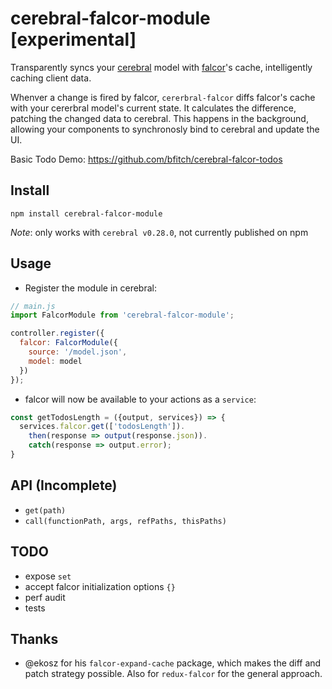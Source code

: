 # cerebral-falcor-module [experimental]

Transparently syncs your [cerebral](http://www.cerebraljs.com/) model with [falcor](http://netflix.github.io/falcor/)'s cache, intelligently caching client data.

Whenver a change is fired by falcor, `cererbral-falcor` diffs falcor's cache with your cererbral model's current state. It calculates the difference, patching the changed data to cerebral. This happens in the background, allowing your components to synchronosly bind to cerebral and update the UI.

Basic Todo Demo: https://github.com/bfitch/cerebral-falcor-todos

Install
------------
`npm install cerebral-falcor-module`

*Note*: only works with `cerebral v0.28.0`, not currently published on npm

Usage
------------
- Register the module in cerebral:

```js
// main.js
import FalcorModule from 'cerebral-falcor-module';

controller.register({
  falcor: FalcorModule({
    source: '/model.json',
    model: model
  })
});
```
- falcor will now be available to your actions as a `service`:
 
```js
const getTodosLength = ({output, services}) => {
  services.falcor.get(['todosLength']).
    then(response => output(response.json)).
    catch(response => output.error);
}
``` 

API (Incomplete)
--------
- `get(path)`
- `call(functionPath, args, refPaths, thisPaths)`

TODO
---------
- expose `set`
- accept falcor initialization options `{}`
- perf audit
- tests

Thanks
--------
- @ekosz for his `falcor-expand-cache` package, which makes the diff and patch strategy possible. Also for `redux-falcor` for the general approach.
